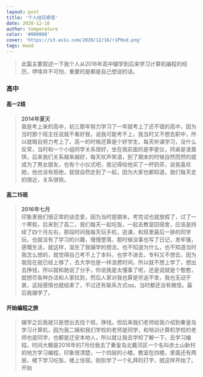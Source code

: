 ```yaml
---
layout: post
title: '个人经历感悟'
date: 2020-12-16
author: temperature
color: '#000000'
cover: 'https://s3.ax1x.com/2020/12/16/r1PHud.png'
tags: mood 
---
```


> 此篇主要叙述一下我个人从2016年高中辍学到后来学习计算机编程的经历，啰嗦并不可怕，重要的是都是自己想说的话。

### 高中
#### 高一2班
> **2014年夏天**\
>我是考上来的高中，初三那年努力学习了一年就考上了还不错的高中，因为当时那个班主任说就不看好我，说我可能考不上，我当时又不想去职中，所以就暗自努力考上了。高一的时候还算是个好学生，每天听课学习，没什么反常，当时和一个小组同学关系很好，坐在我前面的是李星仪，同桌是凌嘉琪，后来我们关系越来越好，每天欢声笑语，到了期末的时候自然而然的就成为了男女朋友，也有个小仪式吧，我记得给他买了一杯奶茶，说我喜欢她，他也没有拒绝，就很自然走到了一起，因为大家也都知道，我们每天走的很近，关系很铁。

#### 高二15班
> **2016年七月**\
>印象里我们很正常的谈恋爱，因为当时是期末，考完试也就放假了，过了一个寒假，后来到了高二，我们每天一起吃饭，一起去教室回宿舍，应该是持续了四个月左右，那段时间我每天玩手机，逃课，和班里最后一排的同学玩，也就没有了学习的兴趣，慢慢堕落，那时候没事也写了日记，发牢骚，感慨生活，就这样，滋生了我辍学的想法，也不知道为什么，也不知道当时我怎么想的，就觉得自己考不上了本科，也学不进去，专科又不想去，因为我现在就已经上够了，去大学也是一样浪费时间，所以就不想上学了，想出去挣钱，所以就和她说了分手，你说我是太懂事了呢，还是说就是个憨憨，就想尽各种办法和人家拉到，然后人家对我也算是穷追不舍，我也无动于衷，这段感情也就结束了，不过还有联系方式qq，当时都还没有微信。最后我辍学了。

#### 开始编程之旅
>辍学之后我就只是想出去找个班，挣钱。但后来我们老师给我介绍到秦皇岛学习计算机，因为我二姨和我们学校的老师是同学，和培训计算机学校的老师也是同学，也都是迁安本地人，所以就让我去学校了解一下，去学习编程。时间大概是2016年的7月份我去了秦皇岛北戴河区一个名叫赤土山新村的地方学习编程，印象很清楚，一个四层的小楼，教室在四楼，里面还有两层，楼下学习吃饭，楼上住宿。刚到学了一个礼拜的打字，就这样开始了。   
> 开始